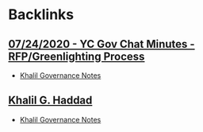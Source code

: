 
# Backlinks
## [07/24/2020 - YC Gov Chat Minutes - RFP/Greenlighting Process](<07/24/2020 - YC Gov Chat Minutes - RFP/Greenlighting Process.md>)
- [Khalil Governance Notes](<Khalil Governance Notes.md>)

## [Khalil G. Haddad](<Khalil G. Haddad.md>)
- [Khalil Governance Notes](<Khalil Governance Notes.md>)

